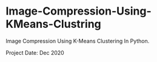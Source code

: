 # Image-Compression-Using-KMeans-Clustring

Image Compression Using K-Means Clustering In Python.

Project Date: Dec 2020
